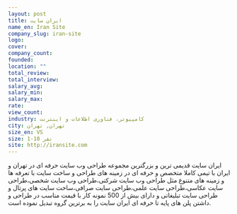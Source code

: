 ```yaml
---
layout: post
title: ایران سایت
name_en: Iran Site
company_slug: iran-site
logo: 
cover: 
company_count:
founded:
location: ""
total_review: 
total_interview: 
salary_avg: 
salary_min: 
salary_max: 
rate: 
view_count: 
industry: کامپیوتر، فناوری اطلاعات و اینترنت
city: تهران, تهران
size_en: VS
size: 1-10 نفر
site: http://iransite.com
---
```


ایران سایت قدیمی ترین و بزرگترین مجموعه طراحی وب سایت حرفه ای در تهران و ایران با تیمی کاملا متخصص و حرفه ای در زمینه های طراحی و ساخت سایت با تعرفه ها و زمینه های متنوع مثل طراحی وب سایت شرکتی،طراحی وب سایت شخصی،طراحی سایت عکاسی،طراحی سایت علمی،طراحی سایت صرافی،ساخت سایت های پرتال و طراحی سایت تبلیغاتی و دارای بیش از 500 نمونه کار با قیمت مناسب در طراحی و داشتن پلن های پایه تا حرفه ای ایران سایت را به برترین گروه تبدیل نموده است.
